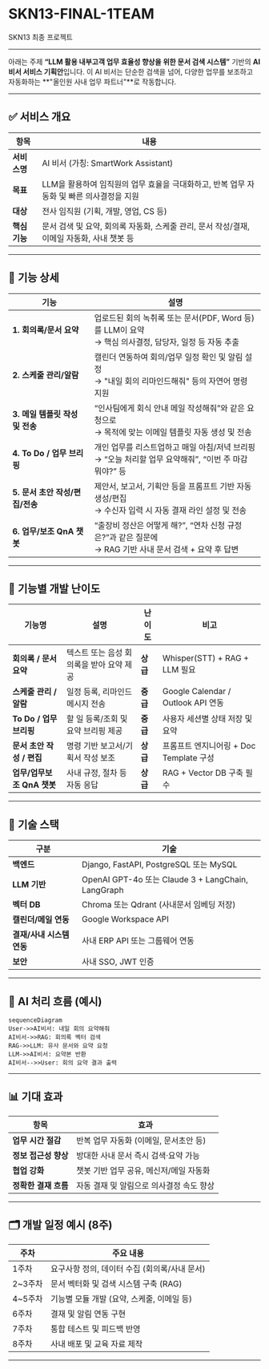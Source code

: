 # SKN13-FINAL-1TEAM
SKN13 최종 프로젝트

---
아래는 주제 **“LLM 활용 내부고객 업무 효율성 향상을 위한 문서 검색 시스템”** 기반의 **AI 비서 서비스 기획안**입니다. 이 AI 비서는 단순한 검색을 넘어, 다양한 업무를 보조하고 자동화하는 \*\*"올인원 사내 업무 파트너"\*\*로 작동합니다.

---

## ✅ 서비스 개요

| 항목       | 내용                                                      |
| -------- | ------------------------------------------------------- |
| **서비스명** | AI 비서 (가칭: SmartWork Assistant)                         |
| **목표**   | LLM을 활용하여 임직원의 업무 효율을 극대화하고, 반복 업무 자동화 및 빠른 의사결정을 지원    |
| **대상**   | 전사 임직원 (기획, 개발, 영업, CS 등)                               |
| **핵심기능** | 문서 검색 및 요약, 회의록 자동화, 스케줄 관리, 문서 작성/결재, 이메일 자동화, 사내 챗봇 등 |

---

## 🧩 기능 상세

| 기능                    | 설명                                                                           |
| --------------------- | ---------------------------------------------------------------------------- |
| **1. 회의록/문서 요약**      | 업로드된 회의 녹취록 또는 문서(PDF, Word 등)를 LLM이 요약<br>→ 핵심 의사결정, 담당자, 일정 등 자동 추출        |
| **2. 스케줄 관리/알람**      | 캘린더 연동하여 회의/업무 일정 확인 및 알림 설정<br>→ "내일 회의 리마인드해줘" 등의 자연어 명령 지원                |
| **3. 메일 템플릿 작성 및 전송** | “인사팀에게 회식 안내 메일 작성해줘”와 같은 요청으로<br>→ 목적에 맞는 이메일 템플릿 자동 생성 및 전송                |
| **4. To Do / 업무 브리핑** | 개인 업무를 리스트업하고 매일 아침/저녁 브리핑<br>→ “오늘 처리할 업무 요약해줘”, “이번 주 마감 뭐야?” 등            |
| **5. 문서 초안 작성/편집/전송** | 제안서, 보고서, 기획안 등을 프롬프트 기반 자동 생성/편집<br>→ 수신자 입력 시 자동 결재 라인 설정 및 전송             |
| **6. 업무/보조 QnA 챗봇**   | “출장비 정산은 어떻게 해?”, “연차 신청 규정은?”과 같은 질문에<br>→ RAG 기반 사내 문서 검색 + 요약 후 답변        |

---

## 🔧 기능별 개발 난이도

| 기능명                   | 설명                      | 난이도          | 비고                               |
| --------------------- | ----------------------- | ------------ | -------------------------------- |
| **회의록 / 문서 요약**       | 텍스트 또는 음성 회의록을 받아 요약 제공 | **상급**       | Whisper(STT) + RAG + LLM 필요      |
| **스케줄 관리 / 알람**       | 일정 등록, 리마인드 메시지 전송      | **중급**       | Google Calendar / Outlook API 연동 |
| **To Do / 업무 브리핑**    | 할 일 등록/조회 및 요약 브리핑 제공   | **중급**       | 사용자 세션별 상태 저장 및 요약               |
| **문서 초안 작성 / 편집**     | 명령 기반 보고서/기획서 작성 보조     | **상급**       | 프롬프트 엔지니어링 + Doc Template 구성     |
| **업무/업무보조 QnA 챗봇**    | 사내 규정, 절차 등 자동 응답       | **상급**       | RAG + Vector DB 구축 필수            |


---

## 🔧 기술 스택

| 구분               | 기술                                               |
| ---------------- | ------------------------------------------------ |
| **백엔드**          | Django, FastAPI, PostgreSQL 또는 MySQL              |
| **LLM 기반**       | OpenAI GPT-4o 또는 Claude 3 + LangChain, LangGraph |
| **벡터 DB**        | Chroma 또는 Qdrant (사내문서 임베딩 저장)                   |
| **캘린더/메일 연동**    | Google Workspace API           |
| **결재/사내 시스템 연동** | 사내 ERP API 또는 그룹웨어 연동                            |
| **보안**           | 사내 SSO, JWT 인증 |

---

## 🧠 AI 처리 흐름 (예시)

```mermaid
sequenceDiagram
User->>AI비서: 내일 회의 요약해줘
AI비서->>RAG: 회의록 벡터 검색
RAG->>LLM: 유사 문서와 요약 요청
LLM->>AI비서: 요약본 반환
AI비서-->>User: 회의 요약 결과 출력
```

---

## 📊 기대 효과

| 항목            | 효과                      |
| ------------- | ----------------------- |
| **업무 시간 절감**  | 반복 업무 자동화 (이메일, 문서초안 등) |
| **정보 접근성 향상** | 방대한 사내 문서 즉시 검색·요약 가능   |
| **협업 강화**     | 챗봇 기반 업무 공유, 메신저/메일 자동화 |
| **정확한 결재 흐름** | 자동 결재 및 알림으로 의사결정 속도 향상 |

---

## 🗂️ 개발 일정 예시 (8주)

| 주차     | 주요 내용                       |
| ------ | --------------------------- |
| 1주차    | 요구사항 정의, 데이터 수집 (회의록/사내 문서) |
| 2\~3주차 | 문서 벡터화 및 검색 시스템 구축 (RAG)    |
| 4\~5주차 | 기능별 모듈 개발 (요약, 스케줄, 이메일 등)  |
| 6주차    | 결재 및 알림 연동 구현               |
| 7주차    | 통합 테스트 및 피드백 반영             |
| 8주차    | 사내 배포 및 교육 자료 제작            |

---


